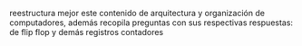 reestructura mejor este contenido de arquitectura y organización de computadores, además recopila preguntas con sus respectivas respuestas: de flip flop y demás registros contadores 